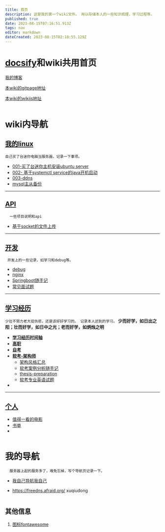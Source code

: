 ```yaml
---
title: 首页
description: 这是我的第一个wiki文件。 用以存储本人的一些知识梳理，学习过程等。
published: true
date: 2023-08-15T07:16:51.913Z
tags: nav
editor: markdown
dateCreated: 2023-08-15T02:18:55.129Z
---
```


# [docsify](https://docsify.js.org/#/zh-cn/)和wiki共用首页



[我的博客](https://xuqiudong.cn/)

[本wiki的gitpage地址](https://xuqiudong.github.io/wiki/)

[本wiki的wikijs地址](https://wiki.xuqiudong.cn/)

```

```
# wiki内导航

## [我的linux](/mine-linux/README)
`自己买了台迷你电脑当服务器，记录一下事项。`

  - [001-买了台迷你主机安装ubuntu server](/mine-linux/001)
  - [002- 基于systemctl service的java开机启动](/mine-linux/002)
  - [003-ddns](/mine-linux/003-ddns)
  - [mysql主从备份](/mine-linux/004)

---


##  [API](/mine-api/README)
`  一些项目说明和api`
  -  [基于socket的文件上传](/mine-api/socket-upload)

---

## [开发](/development/README)
` 开发上的一些记录，如学习和debug等。`
- [debug](/development/debug)
- [nginx](/development/nginx)
- [Springboot随手记](/development/note/springboot)
- [常见面试题](/development/interview)



---

## [学习经历](/education/README)
`少壮不努力老大徒伤悲，还是该好好学习的。 记录本人迟到的学习。`
**少而好学，如日出之阳；壮而好学，如日中之光；老而好学，如炳烛之明**
- [**学习经历时间轴**](/education/timeline)
- [**高职**](/education/college)
- [**自考**](/education/self-taught)
- [**软考-架构师**](/education/software-exam)
  - [架构风格汇总](/education/software-exam/architecture-style-summary)
  - [软考案例分析随手记](/education/software-exam/case-analysis-notes)
  - [thesis-preparation](/education/software-exam/thesis-preparation)
  - [软考专业英语试题](/education/software-exam/eglish)
- 

---

## [个人](/personal/README)

- [值得一看的电影](/personal/movie)
- [书单](/personal/book)
- 




```

```
# 我的导航
`  服务器上起的服务多了，难免忘掉，写个导航页记录一下。`

- [我自己导航我自己](https://nav.xuqiudong.cn:88)

- https://freedns.afraid.org/  xuqiudong


```

```


## 其他信息

1. [图标fontawesome](https://fontawesome.com/v4/icons/)